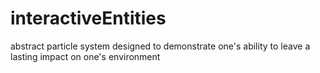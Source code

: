 # interactiveEntities
abstract particle system designed to demonstrate one's ability to leave a lasting impact on one's environment
